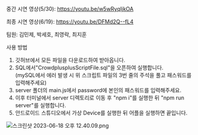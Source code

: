 중간 시연 영상(5/30): https://youtu.be/w5wRyqIjkOA

최종 시연 영상(6/19): https://youtu.be/DFMd2Q--fL4

팀원: 김민제, 박세호, 최영락, 최지훈

사용 방법

1. 깃허브에서 모든 파일을 다운로드하여 받아옵니다.
2. SQL에서"CrowdplusplusScriptFile.sql"을 오픈하여 실행합니다.<br>
(mySQL에서 에러 발생 시 위 스크립트 파일의 3번 줄의 주석을 풀고 패스워드를 입력해주세요)<br>
3. server 폴더의 main.js에서 password에 본인의 패스워드를 입력해주세요.
4. 이후 터미널에서 server 디렉토리로 이동 후 "npm i"를 실행한 뒤 "npm run server"를 실행합니다.
5. 안드로이드 스튜디오에서 가상 Device를 실행한 뒤 어플을 실행하면 끝입니다.


![스크린샷 2023-06-18 오후 12.40.09.png](https://s3-us-west-2.amazonaws.com/secure.notion-static.com/0658aa1c-af4e-499c-adb3-7ad8322463a0/%E1%84%89%E1%85%B3%E1%84%8F%E1%85%B3%E1%84%85%E1%85%B5%E1%86%AB%E1%84%89%E1%85%A3%E1%86%BA_2023-06-18_%E1%84%8B%E1%85%A9%E1%84%92%E1%85%AE_12.40.09.png)
